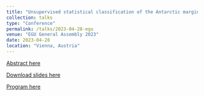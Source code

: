 ```yaml
---
title: "Unsupervised statistical classification of the Antarctic marginal ice zone"
collection: talks
type: "Conference"
permalink: /talks/2023-04-28-egu
venue: "EGU General Assembly 2023"
date: 2023-04-28
location: "Vienna, Austria"
---
```

[Abstract here](https://meetingorganizer.copernicus.org/EGU23/EGU23-11652.html)

[Download slides here](http://noahday.github.io/files/EGU2023slides.pdf)

[Program here](https://meetingorganizer.copernicus.org/EGU23/EGU23-11652.html)




